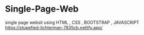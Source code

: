 # Single-Page-Web
single page websit using HTML , CSS , BOOTSTRAP , JAVASCRIPT
https://stupefied-lichterman-7835cb.netlify.app/
